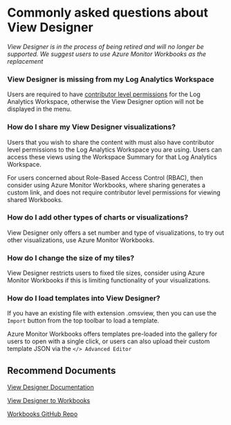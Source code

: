 <properties
pageTitle="View Designer issue"
description="View Designer issue"
service="microsoft.operationalinsights"
resource="workspaces"
symptomID=""
infoBubbleText=""
authors="aul"
ms.author="aul"
displayorder=""
selfHelpType="generic"
supportTopicIds="32633016"
resourceTags=""
productPesIds="15725"
cloudEnvironments="Public, Fairfax, usnat, ussec"
articleId="operationalinsights-viewdesigner"
ownershipId="AzureMonitoring_LogAnalytics"
/>

# Commonly asked questions about View Designer

_View Designer is in the process of being retired and will no longer be supported. We suggest users to use Azure Monitor Workbooks as the replacement_

### View Designer is missing from my Log Analytics Workspace

Users are required to have [contributor level permissions](https://docs.microsoft.com/azure/azure-monitor/platform/manage-access#manage-access-using-azure-permissions) for the Log Analytics Workspace, otherwise the View Designer option will not be displayed in the menu.

### How do I share my View Designer visualizations?

Users that you wish to share the content with must also have contributor level permissions to the Log Analytics Workspace you are using. Users can access these views using the Workspace Summary for that Log Analytics Workspace.

For users concerned about Role-Based Access Control (RBAC), then consider using Azure Monitor Workbooks, where sharing generates a custom link, and does not require contributor level permissions for viewing shared Workbooks.

### How do I add other types of charts or visualizations?

View Designer only offers a set number and type of visualizations, to try out other visualizations, use Azure Monitor Workbooks.

### How do I change the size of my tiles?

View Designer restricts users to fixed tile sizes, consider using Azure Monitor Workbooks if this is limiting functionality of your visualizations.

### How do I load templates into View Designer?

If you have an existing file with extension .omsview, then you can use the `Import` button from the top toolbar to load a template.

Azure Monitor Workbooks offers templates pre-loaded into the gallery for users to open with a single click, or users can also upload their custom template JSON via the `</> Advanced Editor`

## **Recommend Documents**

[View Designer Documentation](https://docs.microsoft.com/azure/azure-monitor/platform/view-designer)

[View Designer to Workbooks](https://docs.microsoft.com/azure/azure-monitor/platform/view-designer-conversion-overview)

[Workbooks GitHub Repo](https://github.com/microsoft/Application-Insights-Workbooks/tree/master/Workbooks)